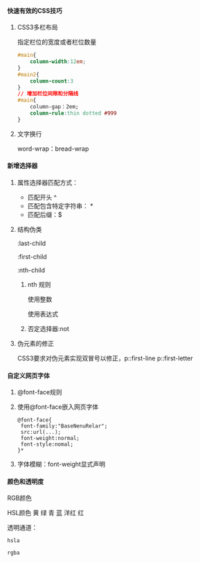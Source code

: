 ####  快速有效的CSS技巧

1. CSS3多栏布局

   指定栏位的宽度或者栏位数量

   ```CSS
   #main{
       column-width:12em;
   }
   #main2{
       column-count:3
   }
   // 增加栏位间隙和分隔线
   #main{
       column-gap：2em;
       column-rule:thin dotted #999
   }
   ```

2. 文字换行

   word-wrap：bread-wrap

#### 新增选择器

1. 属性选择器匹配方式：

   - 匹配开头 ^
   - 匹配包含特定字符串： *
   - 匹配后缀：$

2. 结构伪类

   :last-child

   :first-child

   :nth-child

   1. nth 规则

      使用整数

      使用表达式

   2. 否定选择器:not

3. 伪元素的修正

   CSS3要求对伪元素实现双冒号以修正，p::first-line p::first-letter

#### 自定义网页字体

1. @font-face规则

2. 使用@font-face嵌入网页字体

   ```CSS3
   @font-face{
   	font-family:"BaseNenuRelar";
   	src:url(...);
   	font-weight:normal;
   	font-style:nomal;
   }*
   ```

3. 字体模糊：font-weight显式声明

#### 颜色和透明度

RGB颜色

HSL颜色 黄 绿 青 蓝 洋红 红

透明通道：

`hsla`

`rgba`
